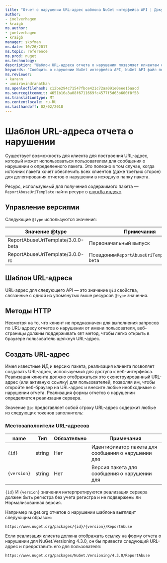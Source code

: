 ```yaml
---
title: "Отчет о нарушении URL-адрес шаблона NuGet интерфейса API | Документы Microsoft"
author:
- joelverhagen
- kraigb
ms.author:
- joelverhagen
- kraigb
manager: skofman
ms.date: 10/26/2017
ms.topic: reference
ms.prod: nuget
ms.technology: 
description: "Шаблон URL-адреса отчета о нарушении позволяет клиентам отображать ссылку на отчет о нарушении в их пользовательского интерфейса."
keywords: "Сообщить о нарушении NuGet интерфейса API, NuGet API файл политикам, NuGet.org шаблон URL-адреса отчета"
ms.reviewer:
- karann
- unniravindranathan
ms.openlocfilehash: c12be294c71547fbce421c72aa091e0eee15aacd
ms.sourcegitcommit: 4651b16a3a08f6711669fc4577f5d63b600f8f58
ms.translationtype: MT
ms.contentlocale: ru-RU
ms.lasthandoff: 02/02/2018
---
```

# <a name="report-abuse-url-template"></a>Шаблон URL-адреса отчета о нарушении

Существует возможность для клиента для построения URL-адрес, который может использоваться пользователем для сообщения о нарушении о определенного пакета. Это полезно в том случае, когда источник пакета хочет обеспечить всех клиентов (даже третьих сторон) для делегирования отчетов о нарушении в исходную папку пакета.

Ресурс, используемый для получения содержимого пакета — `ReportAbuseUriTemplate` найти ресурс в [служба индекс](service-index.md).

## <a name="versioning"></a>Управление версиями

Следующие `@type` используются значения:

Значение @type                       | Примечания
--------------------------------- | -----
ReportAbuseUriTemplate/3.0.0-beta | Первоначальный выпуск
ReportAbuseUriTemplate/3.0.0-rc   | Псевдоним`ReportAbuseUriTemplate/3.0.0-beta`

## <a name="url-template"></a>Шаблон URL-адреса

URL-адрес для следующего API — это значение `@id` свойства, связанные с одной из упомянутых выше ресурсов `@type` значения.

## <a name="http-methods"></a>Методы HTTP

Несмотря на то, что клиент не предназначен для выполнения запросов по URL-адресу отчетов о нарушении от имени пользователя, веб-страницы должны поддерживать `GET` метод, чтобы легко открыть в браузере пользователь щелкнул URL-адрес.

## <a name="construct-the-url"></a>Создать URL-адрес

Имея известные ИД и версию пакета, реализация клиента позволяет создавать URL-адрес, используемый для доступа к веб-интерфейса. Реализация клиента должно отображаться это сконструированный URL-адрес (или активную ссылку) для пользователей, позволяя им, чтобы откройте веб-браузер на URL-адрес и внесите любые необходимые о нарушении отчета. Реализация формы отчетов о нарушении определяется реализация сервера.

Значение `@id` представляет собой строку URL-адрес содержит любые из следующих токенов заполнитель:

### <a name="url-placeholders"></a>Местозаполнители URL-адресов

name        | Тип    | Обязательно | Примечания
----------- | ------- | -------- | -----
`{id}`      | string  | Нет       | Идентификатор пакета для сообщения о нарушении для
`{version}` | string  | Нет       | Версия пакета для сообщения о нарушении для

`{id}` И `{version}` значения интерпретируются реализация сервера должен быть регистра без учета регистра и не подвержены ли Нормализованная версия.

Например nuget.org отчетов о нарушении шаблона выглядит следующим образом:

    https://www.nuget.org/packages/{id}/{version}/ReportAbuse

Если реализация клиента должна отображать ссылку на форму отчета о нарушении для NuGet.Versioning 4.3.0, он бы привести следующий URL-адрес и предоставить его для пользователя:

    https://www.nuget.org/packages/NuGet.Versioning/4.3.0/ReportAbuse
